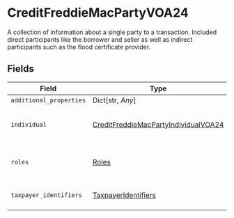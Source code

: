 # CreditFreddieMacPartyVOA24

A collection of information about a single party to a transaction. Included direct participants like the borrower and seller as well as indirect participants such as the flood certificate provider.


## Fields

| Field                                                                                               | Type                                                                                                | Required                                                                                            | Description                                                                                         |
| --------------------------------------------------------------------------------------------------- | --------------------------------------------------------------------------------------------------- | --------------------------------------------------------------------------------------------------- | --------------------------------------------------------------------------------------------------- |
| `additional_properties`                                                                             | Dict[str, *Any*]                                                                                    | :heavy_minus_sign:                                                                                  | N/A                                                                                                 |
| `individual`                                                                                        | [CreditFreddieMacPartyIndividualVOA24](../../models/shared/creditfreddiemacpartyindividualvoa24.md) | :heavy_check_mark:                                                                                  | Documentation not found in the MISMO model viewer and not provided by Freddie Mac.                  |
| `roles`                                                                                             | [Roles](../../models/shared/roles.md)                                                               | :heavy_check_mark:                                                                                  | Documentation not found in the MISMO model viewer and not provided by Freddie Mac.                  |
| `taxpayer_identifiers`                                                                              | [TaxpayerIdentifiers](../../models/shared/taxpayeridentifiers.md)                                   | :heavy_check_mark:                                                                                  | The collection of TAXPAYER_IDENTIFICATION elements                                                  |